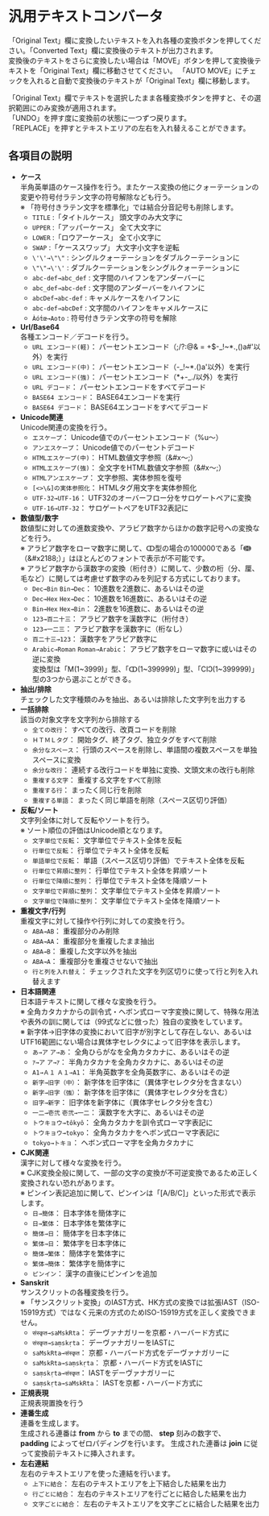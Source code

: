 # 汎用テキストコンバータ

「Original Text」欄に変換したいテキストを入れ各種の変換ボタンを押してください。「Converted Text」欄に変換後のテキストが出力されます。  
変換後のテキストをさらに変換したい場合は「MOVE」ボタンを押して変換後テキストを「Original Text」欄に移動させてください。
「AUTO MOVE」にチェックを入れると自動で変換後のテキストが「Original Text」欄に移動します。

「Original Text」欄でテキストを選択したまま各種変換ボタンを押すと、その選択範囲にのみ変換が適用されます。  
「UNDO」を押す度に変換前の状態に一つずつ戻ります。  
「REPLACE」を押すとテキストエリアの左右を入れ替えることができます。

## 各項目の説明

* __ケース__  
	半角英単語のケース操作を行う。またケース変換の他にクォーテーションの変更や符号付ラテン文字の符号解除なども行う。  
	※ 「符号付きラテン文字を標準化」では結合分音記号も削除します。
	+ `TITLE` :「タイトルケース」 頭文字のみ大文字に
	+ `UPPER` :「アッパーケース」 全て大文字に
	+ `LOWER` :「ロウアーケース」 全て小文字に
	+ `SWAP` :「ケーススワップ」 大文字小文字を逆転
	+ `\'\'→\"\"` : シングルクォーテーションをダブルクーテーションに
	+ `\"\"→\'\'` : ダブルクーテーションをシングルクォーテーションに
	+ `abc-def→abc_def` : 文字間のハイフンをアンダーバーに
	+ `abc_def→abc-def` : 文字間のアンダーバーをハイフンに
	+ `abcDef→abc-def` : キャメルケースをハイフンに
	+ `abc-def→abcDef` : 文字間のハイフンをキャメルケースに
	+ `Àóṫœ→Aoto` : 符号付きラテン文字の符号を解除
* __Url/Base64__  
	各種エンコード／デコードを行う。
	+ `URL エンコード(軽)`： パーセントエンコード（;/?:@& = +$-\_!~\*.,()a\#\'以外）を実行
	+ `URL エンコード(中)`： パーセントエンコード（\-\_!~\*.()a\'以外）を実行
	+ `URL エンコード(強)`： パーセントエンコード（\*+-\_./以外）を実行
	+ `URL デコード`： パーセントエンコードをすべてデコード
	+ `BASE64 エンコード`： BASE64エンコードを実行
	+ `BASE64 デコード`： BASE64エンコードをすべてデコード
* __Unicode関連__  
	Unicode関連の変換を行う。
	+ `エスケープ`： Unicode値でのパーセントエンコード（%u～）
	+ `アンエスケープ`： Unicode値でのパーセントデコード
	+ `HTMLエスケープ(中)`： HTML数値文字参照（\&#x～;）
	+ `HTMLエスケープ(強)`： 全文字をHTML数値文字参照（\&#x～;）
	+ `HTMLアンエスケープ`： 文字参照、実体参照を復号
	+ `[<>\&]の実体参照化`： HTMLタグ用文字を実体参照化
	+ `UTF-32→UTF-16`： UTF32のオーバーフロー分をサロゲートペアに変換
	+ `UTF-16→UTF-32`： サロゲートペアをUTF32表記に
* __数値型/数字__  
	数値型に対しての進数変換や、アラビア数字からほかの数字記号への変換などを行う。  
	※ アラビア数字をローマ数字に関して、ↀ型の場合の100000である「ↈ（&amp;#x2188;）」はほとんどのフォントで表示が不可能です。  
    ※ アラビア数字から漢数字の変換（桁付き）に関して、少数の桁（分、厘、毛など）に関しては考慮せず数字のみを列記する方式にしております。
	+ `Dec→Bin` `Bin→Dec`： 10進数を2進数に、あるいはその逆
	+ `Dec→Hex` `Hex→Dec`： 10進数を16進数に、あるいはその逆
	+ `Bin→Hex` `Hex→Bin`： 2進数を16進数に、あるいはその逆
	+ `123→百二十三`： アラビア数字を漢数字に（桁付き）
	+ `123→一二三`： アラビア数字を漢数字に（桁なし）
	+ `百二十三→123`： 漢数字をアラビア数字に
	+ `Arabic→Roman` `Roman→Arabic`： アラビア数字をローマ数字に或いはその逆に変換  
		変換型は「M(1~3999)」型、「ↀ(1~399999)」型、「CIↃ(1~399999)」型の3つから選ぶことができる。
* __抽出/排除__  
	チェックした文字種類のみを抽出、あるいは排除した文字列を出力する
* __一括排除__  
	該当の対象文字を文字列から排除する
	+ `全ての改行`： すべての改行、改頁コードを削除
	+ `ＨＴＭＬタグ`： 開始タグ、終了タグ、独立タグをすべて削除
	+ `余分なスペース`： 行頭のスペースを削除し、単語間の複数スペースを単独スペースに変換
	+ `余分な改行`： 連続する改行コードを単独に変換、文頭文末の改行も削除
	+ `重複する文字`： 重複する文字をすべて削除
	+ `重複する行`： まったく同じ行を削除
	+ `重複する単語`： まったく同じ単語を削除（スペース区切り評価）
* __反転/ソート__  
	文字列全体に対して反転やソートを行う。  
	※ ソート順位の評価はUnicode順となります。
	+ `文字単位で反転`： 文字単位でテキスト全体を反転
	+ `行単位で反転`： 行単位でテキスト全体を反転
	+ `単語単位で反転`： 単語（スペース区切り評価）でテキスト全体を反転
	+ `行単位で昇順に整列`： 行単位でテキスト全体を昇順ソート
	+ `行単位で降順に整列`： 行単位でテキスト全体を降順ソート
	+ `文字単位で昇順に整列`： 文字単位でテキスト全体を昇順ソート
	+ `文字単位で降順に整列`： 文字単位でテキスト全体を降順ソート
* __重複文字/行列__  
	重複文字に対して操作や行列に対しての変換を行う。
	+ `ABA→AB`： 重複部分のみ削除
	+ `ABA→AA`： 重複部分を重複したまま抽出
	+ `ABA→B`： 重複した文字以外を抽出
	+ `ABA→A`： 重複部分を重複させないで抽出
	+ `行と列を入れ替え`： チェックされた文字を列区切りに使って行と列を入れ替えます
* __日本語関連__  
	日本語テキストに関して様々な変換を行う。  
	※ 全角カタカナからの訓令式・ヘボン式ローマ字変換に関して、特殊な用法や表外の訓に関しては（99式などに倣った）独自の変換をしています。  
    ※ 新字体→旧字体の変換において旧字が別字として存在しない、あるいはUTF16範囲にない場合は異体字セレクタによって旧字体を表示します。
	+ `あ→ア` `ア→あ`： 全角ひらがなを全角カタカナに、あるいはその逆
	+ `ｱ→ア` `ア→ｱ`： 半角カタカナを全角カタカナに、あるいはその逆
	+ `A1→Ａ１` `Ａ１→A1`： 半角英数字を全角英数字に、あるいはその逆
	+ `新字→旧字（中）`： 新字体を旧字体に（異体字セレクタ分を含まない）
	+ `新字→旧字（強）`： 新字体を旧字体に（異体字セレクタ分を含む）
	+ `旧字→新字`： 旧字体を新字体に（異体字セレクタ分を含む）
	+ `一二→壱弐` `壱弐→一二`： 漢数字を大字に、あるいはその逆
	+ `トウキョウ→tôkyô`： 全角カタカナを訓令式ローマ字表記に
	+ `トウキョウ→tokyo`： 全角カタカナをヘボン式ローマ字表記に
	+ `tokyo→トキョ`： ヘボン式ローマ字を全角カタカナに
* __CJK関連__  
	漢字に対して様々な変換を行う。  
	※ CJK変換全般に関して、一部の文字の変換が不可逆変換であるため正しく変換されない恐れがあります。  
	※ ピンイン表記追加に関して、ピンインは「[A/B/C]」といった形式で表示します。
	+ `日→簡体`： 日本字体を簡体字に
	+ `日→繁体`： 日本字体を繁体字に
	+ `簡体→日`： 簡体字を日本字体に
	+ `繁体→日`： 繁体字を日本字体に
	+ `簡体→繁体`： 簡体字を繁体字に
	+ `繁体→簡体`： 繁体字を簡体字に
	+ `ピンイン`： 漢字の直後にピンインを追加
* __Sanskrit__  
	サンスクリットの各種変換を行う。  
	※ 「サンスクリット変換」のIAST方式、HK方式の変換では拡張IAST（ISO-15919方式）ではなく元来の方式のためISO-15919方式を正しく変換できません。
	+ `संस्कृत→saMskRta`： デーヴァナガリーを京都・ハーバード方式に
	+ `संस्कृत→saṃskṛta`： デーヴァナガリーをIASTに
	+ `saMskRta→संस्कृत`： 京都・ハーバード方式をデーヴァナガリーに
	+ `saMskRta→saṃskṛta`： 京都・ハーバード方式をIASTに
	+ `saṃskṛta→संस्कृत`： IASTをデーヴァナガリーに
	+ `saṃskṛta→saMskRta`： IASTを京都・ハーバード方式に
* __正規表現__  
	正規表現置換を行う
* __連番生成__  
	連番を生成します。  
	生成される連番は __from__ から __to__ までの間、 __step__ 刻みの数字で、  
	__padding__ によってゼロパディングを行います。
	生成された連番は __join__ に従って変換前テキストに挿入されます。
* __左右連結__  
	左右のテキストエリアを使った連結を行います。
	+ `上下に結合`： 左右のテキストエリアを上下結合した結果を出力
	+ `行ごとに結合`： 左右のテキストエリアを行ごとに結合した結果を出力
	+ `文字ごとに結合`： 左右のテキストエリアを文字ごとに結合した結果を出力